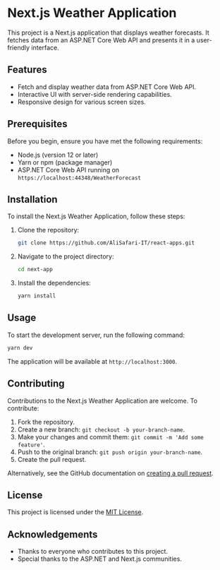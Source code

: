 # Next.js Weather Application

This project is a Next.js application that displays weather forecasts. It fetches data from an ASP.NET Core Web API and presents it in a user-friendly interface.

## Features

- Fetch and display weather data from ASP.NET Core Web API.
- Interactive UI with server-side rendering capabilities.
- Responsive design for various screen sizes.

## Prerequisites

Before you begin, ensure you have met the following requirements:

- Node.js (version 12 or later)
- Yarn or npm (package manager)
- ASP.NET Core Web API running on `https://localhost:44348/WeatherForecast`

## Installation

To install the Next.js Weather Application, follow these steps:

1. Clone the repository:
   ```bash
   git clone https://github.com/AliSafari-IT/react-apps.git
   ```
2. Navigate to the project directory:
   ```bash
   cd next-app
   ```
3. Install the dependencies:
   ```bash
   yarn install
   ```

## Usage

To start the development server, run the following command:

```bash
yarn dev
```

The application will be available at `http://localhost:3000`.

## Contributing

Contributions to the Next.js Weather Application are welcome. To contribute:

1. Fork the repository.
2. Create a new branch: `git checkout -b your-branch-name`.
3. Make your changes and commit them: `git commit -m 'Add some feature'`.
4. Push to the original branch: `git push origin your-branch-name`.
5. Create the pull request.

Alternatively, see the GitHub documentation on [creating a pull request](https://docs.github.com/en/github/collaborating-with-issues-and-pull-requests/creating-a-pull-request).

## License

This project is licensed under the [MIT License](LICENSE).

## Acknowledgements

- Thanks to everyone who contributes to this project.
- Special thanks to the ASP.NET and Next.js communities.
```
